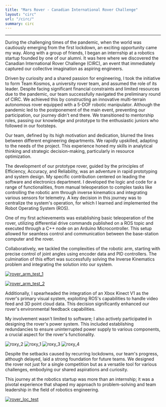 ```yaml
---
title: "Mars Rover - Canadian International Rover Challenge"
layout: "circ"
url: "/circ/"
summary: circ
---
```

---


During the challenging times of the pandemic, when the world was cautiously emerging from the first lockdown, an exciting opportunity came my way. Along with a group of friends, I began an internship at a robotics startup founded by one of our alumni. It was here where we discovered the Canadian International Rover Challenge (CIRC), an event that immediately captured our collective imagination as aspiring engineers.

Driven by curiosity and a shared passion for engineering, I took the initiative to form Team Kosmos, a university rover team, and assumed the role of its leader. Despite facing significant financial constraints and limited resources due to the pandemic, our team successfully navigated the preliminary round of CIRC. We achieved this by constructing an innovative multi-terrain autonomous rover equipped with a 5-DOF robotic manipulator. Although the pandemic led to the postponement of the main event, preventing our participation, our journey didn't end there. We transitioned to mentorship roles, passing our knowledge and prototype to the enthusiastic juniors who followed in our footsteps.

Our team, defined by its high motivation and dedication, blurred the lines between different engineering departments. We rapidly upskilled, adapting to the needs of the project. This experience honed my skills in analytical thinking and strategic decision-making, particularly in resource optimization.

The development of our prototype rover, guided by the principles of Efficiency, Accuracy, and Reliability, was an adventure in rapid prototyping and system design. My specific contribution centered on leading the software and electronics department. I developed the logic and code for a range of functionalities, from manual teleoperation to complex tasks like controlling the robotic arm through inverse kinematics and integrating various sensors for telemetry. A key decision in this journey was to centralize the system's operation, for which I learned and implemented the Robot Operating System (ROS).

One of my first achievements was establishing basic teleoperation of the rover, utilizing differential drive commands published on a ROS topic and executed through a C++ node on an Arduino Microcontroller. This setup allowed for seamless control and communication between the base-station computer and the rover.

Collaboratively, we tackled the complexities of the robotic arm, starting with precise control of joint angles using encoder data and PID controllers. The culmination of this effort was successfully solving the Inverse Kinematics problem and integrating the solution into our system.

[![rover_arm_test_1](../img/rover_arm_test_1_nj.png)](https://youtube.com/shorts/szupxQCVs8o)
<!-- [Video will open in Youtube](https://youtube.com/shorts/szupxQCVs8o) -->

[![rover_arm_test_2](../img/rover_arm_test_2_yt.png)](https://youtu.be/sZ3SI0buOtM)
<!-- [Video will open in Youtube](https://youtu.be/sZ3SI0buOtM) -->

Additionally, I spearheaded the integration of an Xbox Kinect V1 as the rover's primary visual system, exploiting ROS's capabilities to handle video feed and 3D point cloud data. This decision significantly enhanced our rover's environmental feedback capabilities.

My involvement wasn't limited to software; I also actively participated in designing the rover's power system. This included establishing redundancies to ensure uninterrupted power supply to various components, a crucial aspect for the rover's functionality.

![roxy_2](../img/roxy_2.png)
![roxy_1](../img/roxy_1.png)
![roxy_3](../img/roxy_3.png)
![roxy_4](../img/roxy_4.png)

Despite the setbacks caused by recurring lockdowns, our team's progress, although delayed, laid a strong foundation for future teams. We designed the rover not just for a single competition but as a versatile tool for various challenges, embodying our shared aspirations and curiosity.

This journey at the robotics startup was more than an internship; it was a pivotal experience that shaped my approach to problem-solving and team leadership in the field of robotics engineering.

[![rover_loc_test](../img/rover_loc_test_yt.png)](https://youtu.be/y0Nkg-t3cqA)
<!-- [Video will open in Youtube](https://youtu.be/y0Nkg-t3cqA) -->